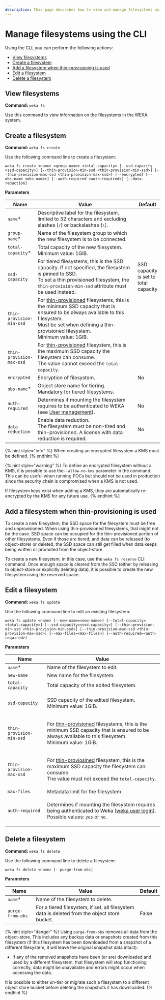 ```yaml
---
description: This page describes how to view and manage filesystems using the CLI.
---
```


# Manage filesystems using the CLI

Using the CLI, you can perform the following actions:

* [View filesystems](managing-filesystems-1.md#view-filesystems)
* [Create a filesystem](managing-filesystems-1.md#add-a-filesystem)
* [Add a filesystem when thin-provisioning is used](managing-filesystems-1.md#add-a-filesystem-when-thin-provisioning-is-used)
* [Edit a filesystem](managing-filesystems-1.md#edit-a-filesystem)
* [Delete a filesystem](managing-filesystems-1.md#delete-a-filesystem)

## View filesystems

**Command:** `weka fs`

Use this command to view information on the filesystems in the WEKA system.

## Create a filesystem

**Command:** `weka fs create`

Use the following command line to create a filesystem:

`weka fs create <name> <group-name> <total-capacity> [--ssd-capacity <ssd-capacity>] [--thin-provision-min-ssd <thin-provision-min-ssd>] [--thin-provision-max-ssd <thin-provision-max-ssd>] [--encrypted] [--obs-name <obs-name>] [--auth-required <auth-required>] [--data-reduction]`

**Parameters**

<table><thead><tr><th>Name</th><th width="314">Value</th><th>Default</th></tr></thead><tbody><tr><td><code>name</code>*</td><td>Descriptive label for the filesystem, limited to 32 characters and excluding slashes (<code>/</code>) or backslashes (<code>\</code>).</td><td>​</td></tr><tr><td><code>group-name</code>*</td><td>Name of the filesystem group to which the new filesystem is to be connected.</td><td></td></tr><tr><td><code>total-capacity</code>*</td><td>Total capacity of the new filesystem.<br>Minimum value: 1GiB.</td><td></td></tr><tr><td><code>ssd-capacity</code></td><td>For tiered filesystems, this is the SSD capacity. If not specified, the filesystem is pinned to SSD.<br>To set a thin provisioned filesystem, the <code>thin-provision-min-ssd</code> attribute must be used instead.</td><td>SSD capacity is set to total capacity</td></tr><tr><td><code>thin-provision-min-ssd</code></td><td>For <a href="../../weka-system-overview/filesystems.md#thin-provisioning">thin-provisioned</a> filesystems, this is the minimum SSD capacity that is ensured to be always available to this filesystem.<br>Must be set when defining a thin-provisioned filesystem.<br>Minimum value: 1GiB.</td><td></td></tr><tr><td><code>thin-provision-max-ssd</code></td><td>For <a href="../../weka-system-overview/filesystems.md#thin-provisioning">thin-provisioned</a> filesystem, this is the maximum SSD capacity the filesystem can consume.<br>The value cannot exceed the <code>total-capacity</code>.</td><td></td></tr><tr><td><code>encrypted</code></td><td>Encryption of filesystem.</td><td>No</td></tr><tr><td><code>obs-name</code>*</td><td>Object store name for tiering.<br>Mandatory for tiered filesystems.</td><td></td></tr><tr><td><code>auth-required</code></td><td>Determines if mounting the filesystem requires to be authenticated to WEKA (see <a href="../../operation-guide/user-management/">User management</a>).</td><td>No</td></tr><tr><td><code>data-reduction</code></td><td>Enable data reduction.<br>The filesystem must be non-tired and thin-provisioned. A license with data reduction is required.<br></td><td>No</td></tr></tbody></table>



{% hint style="info" %}
When creating an encrypted filesystem a KMS must be defined.
{% endhint %}

{% hint style="warning" %}
To define an encrypted filesystem without a KMS, it is possible to use the`--allow-no-kms` parameter in the command. This can be useful when running POCs but should not be used in production since the security chain is compromised when a KMS is not used.

If filesystem keys exist when adding a KMS, they are automatically re-encrypted by the KMS for any future use.
{% endhint %}

## Add a filesystem when thin-provisioning is used&#x20;

To create a new filesystem, the SSD space for the filesystem must be free and unprovisioned. When using thin-provisioned filesystems, that might not be the case. SSD space can be occupied for the thin-provisioned portion of other filesystems. Even if those are tiered, and data can be released (to object-store) or deleted, the SSD space can still get filled when data keeps being written or promoted from the object-store.

To create a new filesystem, in this case, use the `weka fs reserve` CLI command. Once enough space is cleared from the SSD (either by releasing to object-store or explicitly deleting data), it is possible to create the new filesystem using the reserved space.

## Edit a filesystem

**Command:** `weka fs update`

Use the following command line to edit an existing filesystem:

`weka fs update <name> [--new-name=<new-name>] [--total-capacity=<total-capacity>] [--ssd-capacity=<ssd-capacity>] [--thin-provision-min-ssd <thin-provision-min-ssd>] [--thin-provision-max-ssd <thin-provision-max-ssd>] [--max-files=<max-files>] [--auth-required=<auth-required>]`

**Parameters**

| Name                     | Value                                                                                                                                                                                                                                        |
| ------------------------ | -------------------------------------------------------------------------------------------------------------------------------------------------------------------------------------------------------------------------------------------- |
| `name`\*                 | Name of the filesystem to edit.                                                                                                                                                                                                              |
| `new-name`               | New name for the filesystem.                                                                                                                                                                                                                 |
| `total-capacity`         | Total capacity of the edited filesystem.                                                                                                                                                                                                     |
| `ssd-capacity`           | <p>SSD capacity of the edited filesystem.<br>Minimum value: 1GiB.</p>                                                                                                                                                                        |
| `thin-provision-min-ssd` | <p>For <a href="../../weka-system-overview/filesystems.md#thin-provisioning">thin-provisioned</a> filesystems, this is the minimum SSD capacity that is ensured to be always available to this filesystem.<br>Minimum value: 1GiB.</p>       |
| `thin-provision-max-ssd` | <p>For <a href="../../weka-system-overview/filesystems.md#thin-provisioning">thin-proviosined</a> filesystem, this is the maximum SSD capacity the filesystem can consume.<br>The value must not exceed the <code>total-capacity</code>.</p> |
| `max-files`              | Metadata limit for the filesystem                                                                                                                                                                                                            |
| `auth-required`          | <p>Determines if mounting the filesystem requires being authenticated to Weka (<a href="../../operation-guide/user-management/#user-log-in">weka user login</a>).<br>Possible values: <code>yes</code> or <code>no</code>.</p>               |

## Delete a filesystem

**Command:** `weka fs delete`

Use the following command line to delete a filesystem:

`weka fs delete <name> [--purge-from-obs]`

**Parameters**

| Name             | Value                                                                                         | Default |
| ---------------- | --------------------------------------------------------------------------------------------- | ------- |
| `name`\*         | Name of the filesystem to delete.                                                             |         |
| `purge-from-obs` | For a tiered filesystem, if set, all filesystem data is deleted from the object store bucket. | False   |

{% hint style="danger" %}
Using `purge-from-obs` removes all data from the object-store. This includes any backup data or snapshots created from this filesystem (if this filesystem has been downloaded from a snapshot of a different filesystem, it will leave the original snapshot data intact).

* If any of the removed snapshots have been (or are) downloaded and used by a different filesystem, that filesystem will stop functioning correctly, data might be unavailable and errors might occur when accessing the data.

It is possible to either un-tier or migrate such a filesystem to a different object store bucket before deleting the snapshots it has downloaded.
{% endhint %}

